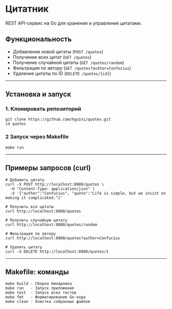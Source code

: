 # Цитатник

REST API-сервис на Go для хранения и управления цитатами.

## Функциональность

- Добавление новой цитаты (`POST /quotes`)
- Получение всех цитат (`GET /quotes`)
- Получение случайной цитаты (`GET /quotes/random`)
- Фильтрация по автору (`GET /quotes?author=Confucius`)
- Удаление цитаты по ID (`DELETE /quotes/{id}`)

---

## Установка и запуск

### 1. Клонировать репозиторий

```
git clone https://github.com/hguini/quotes.git
cd quotes
```

### 2 Запуск через Makefile

```
make run
```

---

## Примеры запросов (curl)

```
# Добавить цитату
curl -X POST http://localhost:8080/quotes \
  -H "Content-Type: application/json" \
  -d '{"author":"Confucius", "quote":"Life is simple, but we insist on making it complicated."}'

# Получить все цитаты
curl http://localhost:8080/quotes

# Получить случайную цитату
curl http://localhost:8080/quotes/random

# Фильтрация по автору
curl http://localhost:8080/quotes?author=Confucius

# Удалить цитату
curl -X DELETE http://localhost:8080/quotes/1
```

---
## Makefile: команды

```
make build - Сборка бинарника 
make run   - Запуск приложения
make test  - Запуск всех тестов
make fmt   - Форматирование Go-кода
make clean - Очистка собранных файлов
```
